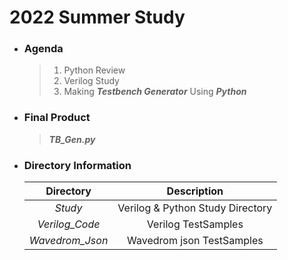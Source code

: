# 2022 Summer Study  
+ ### Agenda
    >1. Python Review
    >2. Verilog Study
    >3. Making __*Testbench Generator*__ Using __*Python*__
+ ### Final Product
    >__*TB_Gen.py*__
+ ### Directory Information

    |Directory|Description|  
    |:---:|:--------:|  
    |*Study*|Verilog & Python Study Directory |  
    |*Verilog_Code*| Verilog TestSamples |
    |*Wavedrom_Json*| Wavedrom json TestSamples |
